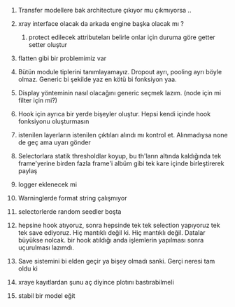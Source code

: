 

1. Transfer modellere bak architecture çıkıyor mu çıkmıyorsa ..

2. xray interface olacak da arkada engine başka olacak mı ?
    1. protect edilecek attributeları belirle onlar için duruma göre getter setter oluştur

3. flatten gibi bir problemimiz var

4. Bütün module tiplerini tanımlayamayız. Dropout ayrı, pooling ayrı böyle olmaz. Generic bi şekilde yaz en kötü bi fonksiyon yaa.

5. Display yönteminin nasıl olacağını generic seçmek lazım. (node için mi filter için mi?)

6. Hook için ayrıca bir yerde bişeyler oluştur. Hepsi kendi içinde hook fonksiyonu oluşturmasın

7. istenilen layerların istenilen çıktıları alındı mı kontrol et. Alınmadıysa none de geç ama uyarı gönder

8. Selectorlara statik thresholdlar koyup, bu th'ların altında kaldığında tek frame'yerine birden fazla frame'i albüm 
gibi tek kare içinde birleştirerek paylaş

9. logger eklenecek mi

10. Warninglerde format string çalışmıyor

11. selectorlerde random seedler boşta

12. hepsine hook atıyoruz, sonra hepsinde tek tek selection yapıyoruz tek tek save ediyoruz. Hiç mantıklı değil ki.
Hiç mantıklı değil. Datalar büyükse nolcak. bir hook atıldığı anda işlemlerin yapılması sonra uçurulması lazımdı.

13. Save sistemini bi elden geçir ya bişey olmadı sanki. Gerçi neresi tam oldu ki

14. xraye kayıtlardan şunu aç diyince plotını bastırabilmeli

15. stabil bir model eğit


